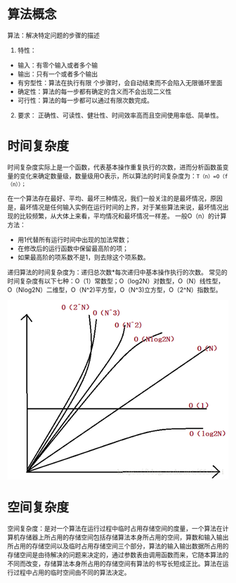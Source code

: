 # 算法概念

算法：解决特定问题的步骤的描述

1. 特性：

- 输入：有零个输入或者多个输
- 输出：只有一个或者多个输出
- 有穷型性：算法在执行有限 个步骤时，会自动结束而不会陷入无限循环里面
- 确定性：算法的每一步都有确定的含义而不会出现二义性
- 可行性：算法的每一步都可以通过有限次数完成。

2. 要求：
   正确性、可读性、健壮性、时间效率高而且空间使用率低、简单性。

# 时间复杂度

时间复杂度实际上是一个函数，代表基本操作重复执行的次数，进而分析函数虽变量的变化来确定数量级，数量级用O表示，所以算法的时间复杂度为：`T（n）=O（f（n））；`

在一个算法存在最好、平均、最坏三种情况，我们一般关注的是最坏情况，原因是，最坏情况是任何输入实例在运行时间的上界，对于某些算法来说，最坏情况出现的比较频繁，从大体上来看，平均情况和最坏情况一样差。
一般O（n）的计算方法：

- 用1代替所有运行时间中出现的加法常数；
- 在修改后的运行函数中保留最高阶的项；
- 如果最高阶的项系数不是1，则去除这个项系数。

递归算法的时间复杂度为：递归总次数*每次递归中基本操作执行的次数。
常见的时间复杂度有以下七种：O（1）常数型；O（log2N）对数型，O（N）线性型，O（Nlog2N）二维型，O（N^2)平方型，O（N^3)立方型，O（2^N）指数型。

![img](../static/img/算法/算法.png)

# 空间复杂度

空间复杂度：是对一个算法在运行过程中临时占用存储空间的度量，一个算法在计算机存储器上所占用的存储空间包括存储算法本身所占用的空间，算数和输入输出所占用的存储空间以及临时占用存储空间三个部分，算法的输入输出数据所占用的存储空间是由待解决的问题来决定的，通过参数表由调用函数而来，它随本算法的不同而改变，存储算法本身所占用的存储空间有算法的书写长短成正比。算法在运行过程中占用的临时空间由不同的算法决定。
